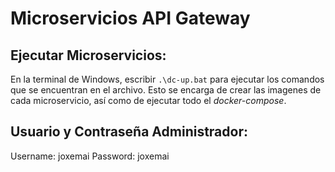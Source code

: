 # Microservicios API Gateway

## Ejecutar Microservicios:

En la terminal de Windows, escribir `.\dc-up.bat` para ejecutar los
comandos que se encuentran en el archivo. Esto se encarga de crear
las imagenes de cada microservicio, así como de ejecutar todo el
*docker-compose*.

## Usuario y Contraseña Administrador:

Username: joxemai
Password: joxemai
